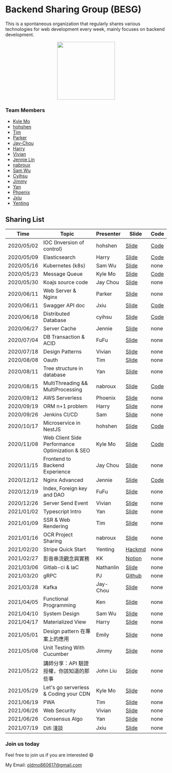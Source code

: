 # Backend Sharing Group (BESG)

This is a spontaneous organization that regularly shares various technologies for web development every week, mainly focuses on backend development.

<p align="center">
  <img width="180" height="180" src="https://i.imgur.com/BPC0Ut3.png">
</p>




### Team Members

- [Kyle Mo](https://github.com/kylemocode)
- [hohshen](https://github.com/hohshen)
- [Tim](https://github.com/timtnleeProject)
- [Parker](https://github.com/Parkerhiphop)
- [Jay-Chou](https://github.com/at7211)
- [Harry](https://github.com/harryuan65)
- [Vivian](https://github.com/vivian0920)
- [Jennie Lin](https://github.com/jennieLin101086)
- [nabroux](https://github.com/nabroux)
- [Sam Wu](https://github.com/UnderSam)
- [Cyihsu](https://github.com/cyihsu)
- [Jimmy](https://github.com/JimmyFUFU)
- [Yan](https://github.com/Yan-Boogie)
- [Phoenix](https://github.com/Phxww)
- [Jxiu](https://github.com/jxiu0129)
- [Yenting](https://github.com/chenzitw)

## Sharing List

| Time       | Topic                                          | Presenter | Slide                                                                                                                                                                        | Code                                                                   |
|------------|------------------------------------------------|-----------|------------------------------------------------------------------------------------------------------------------------------------------------------------------------------|------------------------------------------------------------------------|
| 2020/05/02 | IOC (Inversion of control)                     | hohshen   | [Slide](https://medium.com/@hohshen/%E6%8E%A7%E5%88%B6%E5%8F%8D%E8%BD%89-inversion-of-control-%E4%BB%8B%E7%B4%B9-%E5%B0%8F%E6%98%8E%E7%9A%84%E4%B8%80%E9%80%B1-8e89e0c10aeb) | [Code](https://github.com/hohshen/fesp_tutor)                          |
| 2020/05/09 | Elasticsearch                                  | Harry     | [Slide](https://hackmd.io/Rawwa49jQ66XgjRVvtB-qg?view)                                                                                                                       | [Code](https://github.com/harryuan65/ExpressWithElasticSearch)         |
| 2020/05/16 | Kubernetes (k8s)                               | Sam Wu    | [Slide](https://hackmd.io/@ea5C9XJxTdy_xPAS1wYwKQ/BkyNXSh5L#/)                                                                                                               | none                                                                   |
| 2020/05/23 | Message Queue                                  | Kyle Mo   | [Slide](https://slides.com/oldmo860617/deck-e2f5ce#/)                                                                                                                        | [Code](https://github.com/kylemocode/message-queue-study-group-sample) |
| 2020/05/30 | Koajs source code                              | Jay Chou  | [Slide](https://slides.com/at7211/deck-e74cca#/)                                                                                                                             | none                                                                   |
| 2020/06/11 | Web Server & Nginx                             | Parker    | [Slide](https://slides.com/parkerhiphop/deck-ddd1a1)                                                                                                                         | none                                                                   |
| 2020/06/11 | Swagger API doc                                | Jxiu      | [Slide](https://slides.com/jxiuh/deck)                                                                                                                                       | [Code](https://github.com/jxiu0129/swagger-study-group)                |
| 2020/06/18 | Distributed Database                           | cyihsu    | [Slide](https://github.com/cyihsu/talks/blob/master/106403025_DistributedDB.pdf)                                                                                             | [Code](https://github.com/cyihsu/koa-grounded)                         |
| 2020/06/27 | Server Cache                                   | Jennie    | [Slide](https://github.com/jennieLin101086/Redis/blob/master/Redis.pptx)                                                                                                     | none                                                                   |
| 2020/07/04 | DB Transaction & ACID                          | FuFu      | [Slide](https://github.com/JimmyFUFU/BackendStudy/blob/master/0704/Transaction%20_%20ACID.pdf)                                                                               | none                                                                   |
| 2020/07/18 | Design Patterns                                | Vivian    | [Slide](https://github.com/vivian0920/Back-end-study/tree/master/Design%20pattern)                                                                                           | none                                                                   |
| 2020/08/08 | Oauth                                          | Tim       | [Slide](https://docs.google.com/presentation/d/1tYvzpMCfUbHqvUZMUNQKTjbB3tw3aOWFROVIEsGhfEU/edit?usp=sharing)                                                                | none                                                                   |
| 2020/08/11 | Tree structure in database                     | Yan       | [Slide](https://slides.com/ianlai/deck-4028d3)                                                                                                                               | none                                                                   |
| 2020/08/15 | MultiThreading && MultiProcessing              | nabroux   | [Slide](https://github.com/nabroux/besp/blob/main/multiprocessing/Multi-processing%20thread%20coroutine.pptx)                                                                | [Code](https://github.com/nabroux/besp/tree/main/multiprocessing/code) |
| 2020/09/12 | AWS Serverless                                 | Phoenix   | [Slide](https://github.com/Phxww/Back-end-study/tree/master/Lambda_ApiGateway_DynamoDB)                                                                                      | none                                                                   |
| 2020/09/19 | ORM n+1 problem                                | Harry     | [Slide](https://hackmd.io/pMauu2B1ScSzBc0volp6mQ?view)                                                                                                                       | none                                                                   |
| 2020/09/26 | Jenkins CI/CD                                  | Sam       | [Slide](https://hackmd.io/OFIfDLqsSHCb1Kbg2O4SVg?both)                                                                                                                       | none                                                                   |
| 2020/10/17 | Microservice in NestJS                         | hohshen   | [Slide](https://slides.com/shenhoh/deck-667389/live)                                                                                                                         | [Code](https://github.com/hohshen/fesp_tutor/tree/sample/micro)        |
| 2020/11/08 | Web Client Side Performance Optimization & SEO | Kyle Mo   | [Slide](https://slides.com/oldmo860617/seo-web/)                                                                                                                             | [Code](https://github.com/kylemocode/react-lite-yt-embed)              |
| 2020/11/15 | Frontend to Backend Experience                 | Jay Chou  | [Slide](https://slides.com/at7211/deck-71be17)                                                                                                                               | none                                                                   |
| 2020/12/12 | Nginx Advanced | Jennie | [Slide](https://github.com/jennieLin101086/Nginx/blob/master/nginx.pptx) | [Code](https://github.com/jennieLin101086/Nginx/blob/master/OpenResty) |
| 2020/12/19 | Index, Foreign key and DAO                     | FuFu      | [Slide](https://docs.google.com/presentation/d/1tpRkB-Ciit-1QlbmLty62GgNv9xt-heH0lPw6H9791k/edit#slide=id.p)                                                                 | none                                                                   |
| 2020/12/26 | Server Send Event | Vivian   | [Slide](https://slides.com/vivian_0920/deck)                                                                                                                             | none              |
| 2021/01/02 | Typescript Intro | Yan | [Slide](http://slides.com/ianlai/deck-265d26) | none |
| 2021/01/09 | SSR & Web Rendering | Tim | [Slide](https://slides.com/timothylee-2/deck) | none |
| 2021/01/16 | OCR Project Sharing | nabroux | [Slide](https://slides.com/nabroux/ocr) | none |
| 2021/02/20 | Stripe Quick Start | Yenting | [Hackmd](https://hackmd.io/@chenzi/stripe-quick-start) | none |
| 2021/02/27 | 影音串流觀念與實務 | KK | [Notion](https://www.notion.so/bb12b2e014fe423d845148001d347e2c) | none |
| 2021/03/06 | Gitlab-ci & IaC | Nathanlin | [Slide](https://slides.com/nathanlin/deck) | none |
| 2021/03/20 | gRPC | PJ | [Github](https://github.com/pjchender/besg-grpc) | none |
| 2021/03/28 | Kafka | Jay-Chou | [Slide](https://slides.com/at7211/kafka) | none |
| 2021/04/05 | Functional Programming | Ken | [Slide](https://slides.com/ken-4/fp) | none |
| 2021/04/10 | System Design | Sam Wu | [Slide](https://slides.com/samwu-2/design-a-system-for-tinyurl) | none |
| 2021/04/17 | Materialized View | Harry | [Slide](https://slides.com/harryyuan/materialized-view) | none |
| 2021/05/01 | Design pattern 在專案上的應用| Emily | [Slide](https://slides.com/emilyw-1/deck/) | none |
| 2021/05/08 | Unit Testing With Cucumber | Jimmy | [Slide](https://github.com/JimmyFUFU/BESG_BDD_cucumber) | none |
| 2021/05/22 | 講師分享：API 驗證授權，你該知道的那些事 | John Liu | [Slide](https://s.itho.me/modernweb/2020/Slides/d202.pdf) | none |
| 2021/05/29 | Let's go serverless & Coding your CDN | Kyle Mo | [Slide](https://slides.com/oldmo860617/deck-538199) | none |
| 2021/06/19 | PWA | Tim | [Slide](https://slides.com/timothylee-2/pwa) | none |
| 2021/06/26 | Web Security | Vivian | [Slide](https://slides.com/vivian_0920/deck-44289f/) | none |
| 2021/06/26 | Consensus Algo | Yan | [Slide](https://slides.com/ianlai/deck-baace7) | none |
| 2021/07/19 | Difi 淺談 | Jxiu | [Slide](https://slides.com/jxiuh/defi) | none |

### Join us today
Feel free to join us if you are interested 😄

My Email: oldmo860617@gmail.com
